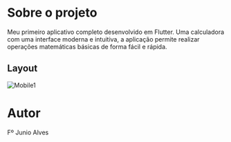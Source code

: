 # Sobre o projeto

Meu primeiro aplicativo completo desenvolvido em Flutter. Uma calculadora com uma interface moderna e intuitiva, a aplicação permite realizar operações matemáticas básicas de forma fácil e rápida.

## Layout
![Mobile1](https://github.com/Junio-Alves/assets/blob/main/calculadora.gif)

# Autor

Fº Junio Alves
